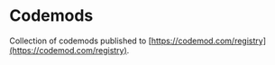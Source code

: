 # Codemods

Collection of codemods published to [https://codemod.com/registry](https://codemod.com/registry).

